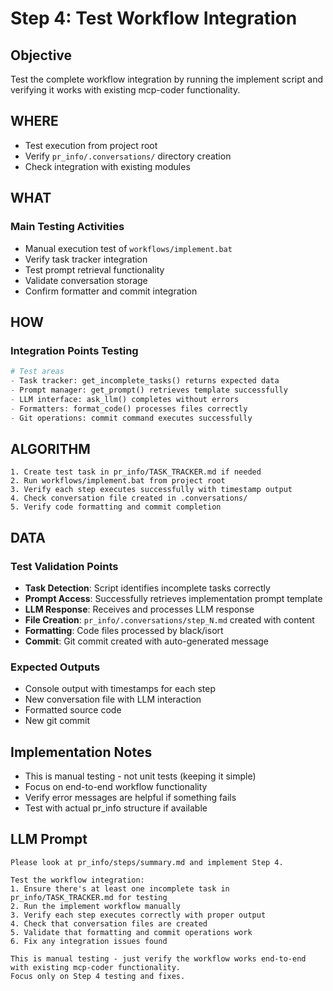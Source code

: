 # Step 4: Test Workflow Integration

## Objective
Test the complete workflow integration by running the implement script and verifying it works with existing mcp-coder functionality.

## WHERE
- Test execution from project root
- Verify `pr_info/.conversations/` directory creation
- Check integration with existing modules

## WHAT
### Main Testing Activities
- Manual execution test of `workflows/implement.bat`
- Verify task tracker integration
- Test prompt retrieval functionality
- Validate conversation storage
- Confirm formatter and commit integration

## HOW
### Integration Points Testing
```python
# Test areas
- Task tracker: get_incomplete_tasks() returns expected data
- Prompt manager: get_prompt() retrieves template successfully  
- LLM interface: ask_llm() completes without errors
- Formatters: format_code() processes files correctly
- Git operations: commit command executes successfully
```

## ALGORITHM
```
1. Create test task in pr_info/TASK_TRACKER.md if needed
2. Run workflows/implement.bat from project root
3. Verify each step executes successfully with timestamp output
4. Check conversation file created in .conversations/
5. Verify code formatting and commit completion
```

## DATA
### Test Validation Points
- **Task Detection**: Script identifies incomplete tasks correctly
- **Prompt Access**: Successfully retrieves implementation prompt template
- **LLM Response**: Receives and processes LLM response
- **File Creation**: `pr_info/.conversations/step_N.md` created with content
- **Formatting**: Code files processed by black/isort
- **Commit**: Git commit created with auto-generated message

### Expected Outputs
- Console output with timestamps for each step
- New conversation file with LLM interaction
- Formatted source code
- New git commit

## Implementation Notes
- This is manual testing - not unit tests (keeping it simple)
- Focus on end-to-end workflow functionality
- Verify error messages are helpful if something fails
- Test with actual pr_info structure if available

## LLM Prompt
```
Please look at pr_info/steps/summary.md and implement Step 4.

Test the workflow integration:
1. Ensure there's at least one incomplete task in pr_info/TASK_TRACKER.md for testing
2. Run the implement workflow manually 
3. Verify each step executes correctly with proper output
4. Check that conversation files are created
5. Validate that formatting and commit operations work
6. Fix any integration issues found

This is manual testing - just verify the workflow works end-to-end with existing mcp-coder functionality.
Focus only on Step 4 testing and fixes.
```

